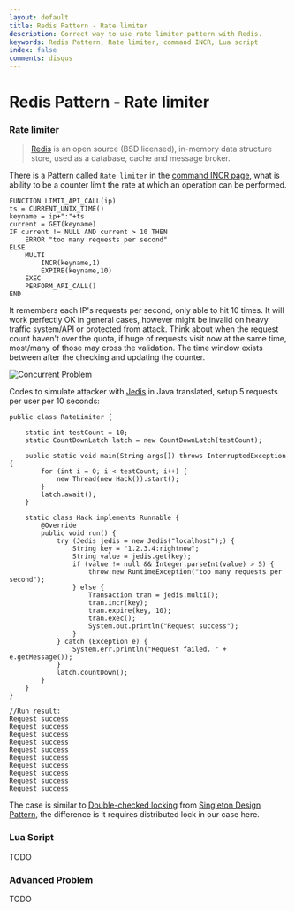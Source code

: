 ```yaml
---
layout: default
title: Redis Pattern - Rate limiter
description: Correct way to use rate limiter pattern with Redis.
keywords: Redis Pattern, Rate limiter, command INCR, Lua script
index: false
comments: disqus
---
```


# Redis Pattern - Rate limiter

<h3>
<a href="#pattern-problem" name="pattern-problem" class="anchor"><span class="octicon octicon-link"></span></a>
Rate limiter
</h3>

> [Redis](https://redis.io/) is an open source (BSD licensed), in-memory data structure store, used as a database, cache and message broker.

There is a Pattern called `Rate limiter` in the [command INCR page](https://redis.io/commands/incr#pattern-rate-limiter), what is ability to be a counter limit the rate at which an operation can be performed.

<pre><code>FUNCTION LIMIT_API_CALL(ip)
ts = CURRENT_UNIX_TIME()
keyname = ip+":"+ts
current = GET(keyname)
IF current != NULL AND current > 10 THEN
    ERROR "too many requests per second"
ELSE
    MULTI
        INCR(keyname,1)
        EXPIRE(keyname,10)
    EXEC
    PERFORM_API_CALL()
END
</code></pre>

It remembers each IP's requests per second, only able to hit 10 times.
It will work perfectly OK in general cases, however might be invalid on heavy traffic system/API or protected from attack. Think about when the request count haven't over the quota, if huge of requests visit now at the same time, most/many of those may cross the validation. The time window exists between after the checking and updating the counter.

![Concurrent Problem](http://atealxt.github.io/images/20161211/concurrent.png "Concurrent Problem")

Codes to simulate attacker with [Jedis](https://github.com/xetorthio/jedis) in Java translated, setup 5 requests per user per 10 seconds:

<pre><code>public class RateLimiter {

	static int testCount = 10;
	static CountDownLatch latch = new CountDownLatch(testCount);

	public static void main(String args[]) throws InterruptedException {
		for (int i = 0; i < testCount; i++) {
			new Thread(new Hack()).start();
		}
		latch.await();
	}

	static class Hack implements Runnable {
		@Override
		public void run() {
			try (Jedis jedis = new Jedis("localhost");) {
				String key = "1.2.3.4:rightnow";
				String value = jedis.get(key);
				if (value != null && Integer.parseInt(value) > 5) {
					throw new RuntimeException("too many requests per second");
				} else {
					Transaction tran = jedis.multi();
					tran.incr(key);
					tran.expire(key, 10);
					tran.exec();
					System.out.println("Request success");
				}
			} catch (Exception e) {
				System.err.println("Request failed. " + e.getMessage());
			}
			latch.countDown();
		}
	}
}
</code></pre>

<pre><code>//Run result:
Request success
Request success
Request success
Request success
Request success
Request success
Request success
Request success
Request success
Request success
</code></pre>

The case is similar to [Double-checked locking](https://en.wikipedia.org/wiki/Double-checked_locking) from [Singleton Design Pattern](https://en.wikipedia.org/wiki/Singleton_pattern), the difference is it requires distributed lock in our case here.

<h3>
<a href="#lua-script" name="lua-script" class="anchor"><span class="octicon octicon-link"></span></a>
Lua Script
</h3>

TODO

<h3>
<a href="#advanced-problem" name="advanced-problem" class="anchor"><span class="octicon octicon-link"></span></a>
Advanced Problem
</h3>

TODO

